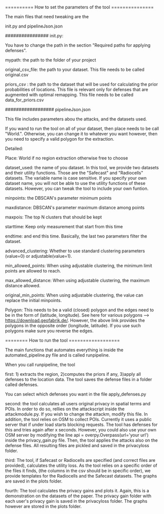 


========== How to set the parameters of the tool ===============

The main files that need tweaking are the

init.py and pipelineJson.json

################ init.py:

You have to change the path in the section "Required paths for applying defenses".

mypath: the path to the folder of your project

original_csv_file: the path to your dataset. This file needs to be called original.csv

priors_csv : the path to the dataset that will be used for calculating the prior probabilities of locations. This file is relevant only for defenses that are augmented with optimal remapping. This file needs to be called data_for_priors.csv

################## pipelineJson.json

This file includes parameters abou the attacks, and the datasets used.

If you wand to run the tool on all of your dataset, then place needs to be call "World.". Otherwise, you can change it to whatever you want however, then you need to specify a valid polygon for the extraction.

Detailed:

Place: World if no region extraction otherwise free to choose

dataset_used: the name of you dataset. In this tool, we provide two datasets and their utility functions. Those are the "Safecast" and "Radiocells" datasets. The variable name is case sensitive. If you specify your own dataset name, you will not be able to use the utility functions of these datasets. However, you can tweak the tool to include your own funtion.

minpoints: the DBSCAN's parameter minimum points

maxdistance: DBSCAN's parameter maximum distance among points

maxpois: The top N clusters that should be kept

starttime: Keep only measurement that start from this time

endtime: and end this time. Basically, the last two parameters filter the dataset.

advanced_clustering: Whether to use standard clustering parameters (value=0) or adjustable(value=1).

min_allowed_points: When using adjustable clustering, the minimum limit points are allowed to reach.

max_allowed_distance: When using adjustable clustering, the maximum distance allowed.

original_min_points: When using adjustable clustering, the value can replace the initial minpoints.

Polygon: This needs to be a valid (closed) polygon and the edges need to be in the form of (latitude, longitude). See here for various polygons --> https://download.geofabrik.de/. However, the above link provides the polygons in the opposite order (longitude, latitude). If you use such polygons make sure you reverse the edges.

======== How to run the tool ==================

The main functions that automates everything is inside the automated_pipeline.py file and is called runpipeline.

When you call runpipeline, the tool

first: 1) extracts the region, 2)computes the priors if any, 3)apply all defenses to the location data. The tool saves the defense files in a folder called defenses.

You can select which defenses you want in the file apply_defenses.py

second: the tool calculates all users original privacy in spatial terms and POIs. In order to do so, rellies on the attackscript inside the attackmodule.py. If you wish to change the attackm, modify this file. In addition, the tool relies on OSM to collect POIs. Currently it uses a public server that if under load starts blocking requests. The tool has defenses for this and tries again after x seconds. However, you could also use your own OSM server by modifying the line api = overpy.Overpass(url='your url') inside the privacy_gain.py file. Then, the tool applies the attacks also on the defense files. All resulting files are pickled and saved in the privacyloss folder.

third: The tool, if Safecast or Radiocells are specified (and correct files are provided), calculates the utility loss. As the tool relies on a specific order of the files it finds, (the columns in the csv should be in specific order), we provide templates for the Radiocells and the Safecast datasets. The graphs are saved in the plots folder.

fourth: The tool calculates the privacy gains and plots it. Again, this is a demonstration on the datasets of the paper. The privacy gain folder with each user's privacy gain is saved in the privacyloss folder. The graphs however are stored in the plots folder.
